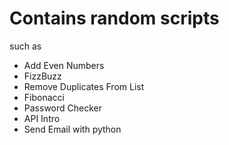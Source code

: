 # Contains random scripts
<p>such as</p>

<ul>
  <li>Add Even Numbers</li>
  <li>FizzBuzz</li>
  <li>Remove Duplicates From List</li>
  <li>Fibonacci</li>
  <li>Password Checker</li>
  <li>API Intro</li>
  <li>Send Email with python</li>
</ul>

